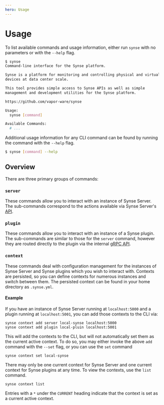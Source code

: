```yaml
---
hero: Usage
---
```


# Usage

To list available commands and usage information, either run `synse` with no parameters
or with the `--help` flag.

```bash
$ synse
Command-line interface for the Synse platform.

Synse is a platform for monitoring and controlling physical and virtual
devices at data center scale.

This tool provides simple access to Synse APIs as well as simple
management and development utilities for the Synse platform.

https://github.com/vapor-ware/synse

Usage:
  synse [command]

Available Commands:
  # ...
```

Additional usage information for any CLI command can be found by running the command
with the `--help` flag.

```bash
$ synse [command] --help
```

## Overview

There are three primary groups of commands:

### `server`

These commands allow you to interact with an instance of Synse Server. The sub-commands
correspond to the actions available via Synse Server's [API](../server/api.v3.md).

### `plugin`

These commands allow you to interact with an instance of a Synse plugin. The sub-commands
are similar to those for the `server` command, however they are routed directly to the
plugin via the internal [gRPC API](https://github.com/vapor-ware/synse-server-grpc).

### `context`

These commands deal with configuration management for the instances of Synse
Server and Synse plugins which you wish to interact with. Contexts are persisted,
so you can define contexts for numerous instances and switch between them. The
persisted context can be found in your home directory as `.synse.yml`.

#### Example

If you have an instance of Synse Server running at `localhost:5000` and a plugin
running at `localhost:5001`, you can add those contexts to the CLI via:

```
synse context add server local-synse localhost:5000
synse context add plugin local-pluin localhost:5001
```

This will add the contexts to the CLI, but will not automatically set them
as the current active context. To do so, you may either invoke the above `add`
command with the `--set` flag, or you can use the `set` command

```
synse context set local-synse
```

There may only be one current context for Synse Server and one current context
for Synse plugins at any time. To view the contexts, use the `list` command.

```
synse context list
```

Entries with a `*` under the `CURRENT` heading indicate that the context is
set as a current active context.
